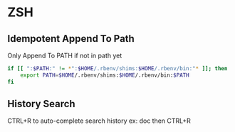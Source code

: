# ZSH

## Idempotent Append To Path

Only Append To PATH if not in path yet

```zsh
if [[ ":$PATH:" != *":$HOME/.rbenv/shims:$HOME/.rbenv/bin:"* ]]; then
    export PATH=$HOME/.rbenv/shims:$HOME/.rbenv/bin:$PATH
fi
```

## History Search

CTRL+R to auto-complete search history
ex: doc then CTRL+R
